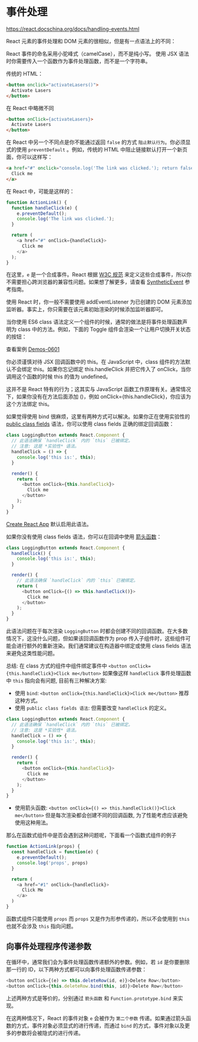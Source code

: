 # 事件处理

https://react.docschina.org/docs/handling-events.html

React 元素的事件处理和 DOM 元素的很相似，但是有一点语法上的不同：

React 事件的命名采用小驼峰式（camelCase），而不是纯小写。
使用 JSX 语法时你需要传入一个函数作为事件处理函数，而不是一个字符串。

传统的 HTML：

```html
<button onclick="activateLasers()">
  Activate Lasers
</button>
```

在 React 中略微不同

```html
<button onClick={activateLasers}>
  Activate Lasers
</button>
```


在 React 中另一个不同点是你不能通过返回 `false` 的方式 `阻止默认行为`。你必须显式的使用 `preventDefault` 。例如，传统的 HTML 中阻止链接默认打开一个新页面，你可以这样写：

```html
<a href="#" onclick="console.log('The link was clicked.'); return false">
  Click me
</a>
```

在 React 中，可能是这样的：

```js
function ActionLink() {
  function handleClick(e) {
    e.preventDefault();
    console.log('The link was clicked.');
  }

  return (
    <a href="#" onClick={handleClick}>
      Click me
    </a>
  );
}
```

在这里，`e` 是一个合成事件。React 根据 [W3C 规范](https://www.w3.org/TR/DOM-Level-3-Events/) 来定义这些合成事件，所以你不需要担心跨浏览器的兼容性问题。如果想了解更多，请查看 [SyntheticEvent](https://react.docschina.org/docs/events.html) 参考指南。

使用 React 时，你一般不需要使用 addEventListener 为已创建的 DOM 元素添加监听器。事实上，你只需要在该元素初始渲染的时候添加监听器即可。

当你使用 ES6 class 语法定义一个组件的时候，通常的做法是将事件处理函数声明为 class 中的方法。例如，下面的 Toggle 组件会渲染一个让用户切换开关状态的按钮：

查看案例 [Demos-0601](https://github.com/Jesonhu/react-study/tree/master/demos/handling-events-0601)

你必须谨慎对待 JSX 回调函数中的 this。在 JavaScript 中，class 组件的方法默认不会绑定 this。如果你忘记绑定 this.handleClick 并把它传入了 onClick，当你调用这个函数的时候 this 的值为 undefined。

这并不是 React 特有的行为；这其实与 JavaScript 函数工作原理有关。通常情况下，如果你没有在方法后面添加 ()，例如 onClick={this.handleClick}，你应该为这个方法绑定 this。

如果觉得使用 bind 很麻烦，这里有两种方式可以解决。如果你正在使用实验性的 [public class fields](https://babeljs.io/docs/plugins/transform-class-properties/) 语法，你可以使用 class fields 正确的绑定回调函数：

```js
class LoggingButton extends React.Component {
  // 此语法确保 `handleClick` 内的 `this` 已被绑定。
  // 注意: 这是 *实验性* 语法。
  handleClick = () => {
    console.log('this is:', this);
  }

  render() {
    return (
      <button onClick={this.handleClick}>
        Click me
      </button>
    );
  }
}
```

[Create React App](https://github.com/facebookincubator/create-react-app) 默认启用此语法。

如果你没有使用 class fields 语法，你可以在回调中使用 [箭头函数](https://developer.mozilla.org/en/docs/Web/JavaScript/Reference/Functions/Arrow_functions)：

```js
class LoggingButton extends React.Component {
  handleClick() {
    console.log('this is:', this);
  }

  render() {
    // 此语法确保 `handleClick` 内的 `this` 已被绑定。
    return (
      <button onClick={() => this.handleClick()}>
        Click me
      </button>
    );
  }
}
```

此语法问题在于每次渲染 `LoggingButton` 时都会创建不同的回调函数。在大多数情况下，这没什么问题，但如果该回调函数作为 prop 传入子组件时，这些组件可能会进行额外的重新渲染。我们通常建议在构造器中绑定或使用 class fields 语法来避免这类性能问题。

总结: 在 class 方式的组件中组件绑定事件中 `<button onClick={this.handleClick}>Click me</button>`
如果像这样 `handleClick` 事件处理函数中 `this` 指向会有问题, 目前有三种解决方案:

+ 使用 `bind`:  `<button onClick={this.handleClick}>Click me</button>` 推荐这种方式。
+ 使用 `public class fields 语法`: 但需要改变 `handleClick` 的定义。
```js
class LoggingButton extends React.Component {
  // 此语法确保 `handleClick` 内的 `this` 已被绑定。
  // 注意: 这是 *实验性* 语法。
  handleClick = () => {
    console.log('this is:', this);
  }

  render() {
    return (
      <button onClick={this.handleClick}>
        Click me
      </button>
    );
  }
}
```
+ 使用箭头函数: `<button onClick={() => this.handleClick()}>Click me</button>` 但是每次渲染都会创建不同的回调函数, 为了性能考虑应该避免使用这种用法。

那么在函数式组件中是否会遇到这种问题呢，下面看一个函数式组件的例子

```js
function ActionLink(props) {
  const handleClick = function(e) {
    e.preventDefault();
    console.log('props', props)
  }

  return (
    <a href="#1" onClick={handleClick}>
      Click Me
    </a>
  )
}
```
函数式组件只能使用 `props` 而 `props` 又是作为形参传递的，所以不会使用到 `this` 也就不会涉及 `this` 指向问题。

## 向事件处理程序传递参数

在循环中，通常我们会为事件处理函数传递额外的参数。例如，若 `id` 是你要删除那一行的 ID，以下两种方式都可以向事件处理函数传递参数：

```js
<button onClick={(e) => this.deleteRow(id, e)}>Delete Row</button>
<button onClick={this.deleteRow.bind(this, id)}>Delete Row</button>
```

上述两种方式是等价的，分别通过 `箭头函数` 和 `Function.prototype.bind` 来实现。

在这两种情况下，React 的事件对象 `e` 会被作为 `第二个参数` 传递。如果通过箭头函数的方式，事件对象必须显式的进行传递，而通过 `bind` 的方式，事件对象以及更多的参数将会被隐式的进行传递。